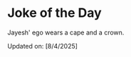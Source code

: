# Joke of the Day

<!-- #joke -->
Jayesh' ego wears a cape and a crown.

Updated on: [8/4/2025]
<!-- #jokeEnd -->